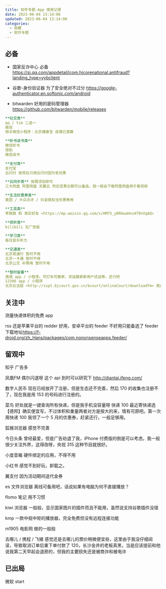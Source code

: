 ```yaml
---
title: 软件专题-App 使用记录
date: 2023-06-04 13:14:00
updated: 2023-06-04 13:14:00
categories:
  - 收藏
  - 软件专题
---
```


## 必备

* 国家反诈中心 必备
<https://sj.qq.com/appdetail/com.hicorenational.antifraud?landing_type=yybclient>

* 谷歌-身份验证器 为了安全绝对不过分
<https://google-authenticator.en.softonic.com/android>

* bitwarden 好用的密码管理器
<https://github.com/bitwarden/mobile/releases>

```yml
**社交类**
qq / tim 二选一
微信
相关微信小程序：北京健康宝 疫情已落幕

**听书读书类**
微信听书
得到
微信读书

**支付类**
支付宝
云闪付 我现在只用云闪付因为有优惠

**云同步类** 按需添加即可
三大网盘 阿里网盘 天翼云 然后坚果云都可以备选，我一般会下载阿里网盘用于看视频

**生活优惠券类**
美团 / 大众点评 / 抖音我权当优惠券用

**工具类**
李跳跳 和 真实好友 <https://mp.weixin.qq.com/s/HM7S_yDRUwaHnzAT9nVqAQ>

**视听类**
bilibili 无广告版

**学习类**
每日音乐听力

**交通类**
北京易通行 暂时不用
北京一卡通 暂时不用
北京公交 补票用 暂时不用

**暂时留着**
滴滴 app / 小程序。可打车可搬家，货运搬家新用户还送券，还行吧
12306 app / 小程序
北京云法庭 <http://sspt.bjcourt.gov.cn/bcourt/onlineCourt/downloadYm> 我在某些情况下会用到
```

## 关注中

测量快递体积的免费 app

rss
还是苹果平台的 redder 好用，安卓平台的 feeder 不好用只能备选了
feeder 下载地址<https://f-droid.org/zh_Hans/packages/com.nononsenseapps.feeder/>

## 留观中

知乎 广告多

凤凰FM 偶尔闪退呀 这个 api 到时可以研究下
<http://diantai.ifeng.com/>

数字人民币
现在已经放开了注册，但是生态还不完善，然后 170 的收集也注册不了，现在我是用 153 的号码进行注册的。

菜鸟
好处就是一键查询所有快递，但是我手机没容量呀
快递 100
最近寄快递选【德邦】确实便宜写，不过体积和重量两者对方是按大的来，情有可原吧。第一次用快递 100 我领了一个 5 月的优惠券，赶紧还行，一般足够用。

狐猴浏览器
感觉不完善

今日头条
曾经最爱，但是广告劝退了我，iPhone 付费版的倒是可以考虑。我一般很少关注外界，这得改呀，央视 315 这种节目就很好。

小度音箱
硬件绑定的应用，不得不用

小红书
感觉不到好玩，卸载之。

翼支付
因为活动期间送代金券

es 文件浏览器
离线可备用吧，话说如果有电脑为何不直接播放？

flomo 笔记
用不习惯

kiwi 浏览器
一般般，显示国家图片的插件而且不能用，虽然说支持谷歌插件没错

kmp 一款中规中矩的播放器，完全免费但没有远程连接功能

m1905 电影网 做的一般般

去哪儿 / 携程 / 飞猪
感觉还是去哪儿的票价稍微便宜些，这里由于我没仔细阅读，导致取消订单后重下单付款了 120，长沙金井的老板真黑，当是应该提前和他说我第二天早起会退房的，但我的主要损失还是被商诈和被电诈

## 已出局

微软 start
